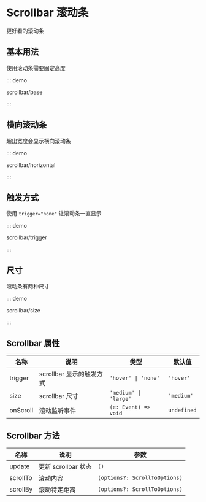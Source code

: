 # Scrollbar 滚动条

更好看的滚动条 

## 基本用法

使用滚动条需要固定高度

::: demo

scrollbar/base

:::

## 横向滚动条

超出宽度会显示横向滚动条

::: demo

scrollbar/horizontal

:::

## 触发方式

使用 `trigger="none"` 让滚动条一直显示

::: demo

scrollbar/trigger

:::

## 尺寸

滚动条有两种尺寸

::: demo

scrollbar/size

:::



## Scrollbar 属性

| 名称     | 说明                     | 类型                  | 默认值      |
| -------- | ------------------------ | --------------------- | ----------- |
| trigger  | scrollbar 显示的触发方式 | `'hover' \| 'none'`   | `'hover'`   |
| size     | scrollbar 尺寸           | `'medium' \| 'large'` | `'medium'`  |
| onScroll | 滚动监听事件             | `(e: Event) => void`  | `undefined` |

## Scrollbar 方法

| 名称     | 说明                | 参数                          |
| -------- | ------------------- | ----------------------------- |
| update   | 更新 scrollbar 状态 | `()`                          |
| scrollTo | 滚动内容            | `(options?: ScrollToOptions)` |
| scrollBy | 滚动特定距离        | `(options?: ScrollToOptions)` |



<script setup lang="ts">
import ScrollbarBase from '../examples/scrollbar/base.vue'
import ScrollbarHorizontal from '../examples/scrollbar/horizontal.vue'
import ScrollbarTrigger from '../examples/scrollbar/trigger.vue'
import ScrollbarSize from '../examples/scrollbar/size.vue'
</script>